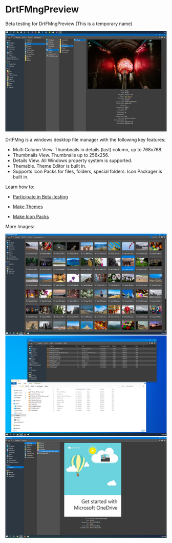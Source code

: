 # DrtFMngPreview
Beta testing for DrtFMngPreview (This is a temporary name)

![Alt text](/Images/Screenshot.png?raw=true "DrtFMng")

DrtFMng is a windows desktop file manager with the following key features:

- Multi Column View. Thumbnails in details (last) column, up to 768x768.
- Thumbnails View. Thumbnails up to 256x256.
- Details View. All Windows property system is supported.
- Themable. Theme Editor is built in.
- Supports Icon Packs for files, folders, special folders. Icon Packager is built in.

Learn how to:

- [Participate in Beta-testing](How_to_participate_in_beta_testing.md)

- [Make Themes](How_to_make_a_theme.md)

- [Make Icon Packs](How_to_make_an_icon_pack.md)

More Images:

![Alt text](/Images/Thumbs.png?raw=true "DrtFMng-Thumbs")
![Alt text](/Images/Details.png?raw=true "DrtFMng-Details")
![Alt text](/Images/OneDrive.png?raw=true "DrtFMng-OneDrive")
